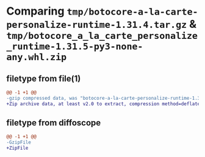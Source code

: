 # Comparing `tmp/botocore-a-la-carte-personalize-runtime-1.31.4.tar.gz` & `tmp/botocore_a_la_carte_personalize_runtime-1.31.5-py3-none-any.whl.zip`

## filetype from file(1)

```diff
@@ -1 +1 @@
-gzip compressed data, was "botocore-a-la-carte-personalize-runtime-1.31.4.tar", last modified: Tue Jul 18 01:55:25 2023, max compression
+Zip archive data, at least v2.0 to extract, compression method=deflate
```

## filetype from diffoscope

```diff
@@ -1 +1 @@
-GzipFile
+ZipFile
```

